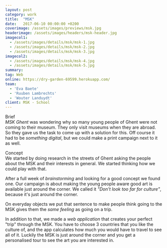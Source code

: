 ```yaml
---
layout: post
category: work
title:  "MSK"
date:   2017-06-10 00:00:00 +0200
coverimage: /assets/images/previews/msk.jpg
headerimage: /assets/images/headers/msk-header.jpg
imagecol1:
  - /assets/images/details/msk/msk-1.jpg
  - /assets/images/details/msk/msk-2.jpg
  - /assets/images/details/msk/msk-3.jpg
imagecol2:
  - /assets/images/details/msk/msk-4.jpg
  - /assets/images/details/msk/msk-5.jpg
summary:
tag: Web
online: https://dry-garden-69599.herokuapp.com/
team:
  - 'Eva Baete'
  - 'Ruuben Lambrechts'
  - 'Wouter Landuydt'
client: MSK - School
---
```


<span class="post-content-text-subtitle" >Brief</span><br/>
*MSK Ghent* was wondering why so many young people of Ghent were not coming to their museum. They only visit museums when they are abroad. So they gave us the task to come up with a solution for this. Off course it had to be *something digital*, but we could make a print campaign next to it as well.

<span class="post-content-text-subtitle" >Concept</span><br/>
We started by doing research in the streets of Ghent asking the people about the MSK and their interests in general. We started thinking how we could play with that.

After a full week of *brainstorming* and looking for a good concept we found one. Our campaign is about making the young people aware good art is available just around the corner. We called it *"Don't look too far for culture"*, because it's just around the corner.

On everyday objects we put that sentence to make people think going to the MSK gives them the *same feeling* as going on a trip.

In addition to that, we made a *web application* that creates your perfect "trip" through the MSK. You have to choose 3 countries that you like the culture of, and the app calculates how much you would have to travel to see all of it. Luckily the MSK is just around the corner and you get a personalised tour to see the art you are interested in.
